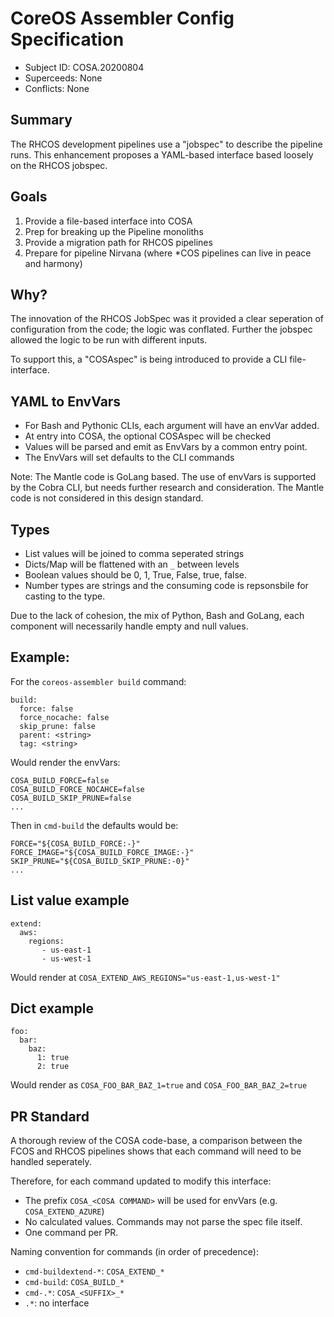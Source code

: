 # CoreOS Assembler Config Specification
- Subject ID: COSA.20200804
- Superceeds: None
- Conflicts: None

## Summary

The RHCOS development pipelines use a "jobspec" to describe the pipeline runs.  This enhancement proposes a YAML-based interface based loosely on the RHCOS jobspec.

## Goals

1. Provide a file-based interface into COSA
1. Prep for breaking up the Pipeline monoliths
1. Provide a migration path for RHCOS pipelines
1. Prepare for pipeline Nirvana (where *COS pipelines can live in peace and harmony)

## Why?

The innovation of the RHCOS JobSpec was it provided a clear seperation of configuration from the code; the logic was conflated. Further the jobspec allowed the logic to be run with different inputs.

To support this, a "COSAspec" is being introduced to provide a CLI file-interface.

## YAML to EnvVars

* For Bash and Pythonic CLIs, each argument will have an envVar added.
* At entry into COSA, the optional COSAspec will be checked
* Values will be parsed and emit as EnvVars by a common entry point.
* The EnvVars will set defaults to the CLI commands

Note: The Mantle code is GoLang based. The use of envVars is supported by the Cobra CLI, but needs further research and consideration. The Mantle code is not considered in this design standard.

## Types

* List values will be joined to comma seperated strings
* Dicts/Map will be flattened with an `_` between levels
* Boolean values should be 0, 1, True, False, true, false.
* Number types are strings and the consuming code is repsonsbile for casting to the type.

Due to the lack of cohesion, the mix of Python, Bash and GoLang, each component will necessarily handle empty and null values.


## Example:

For the `coreos-assembler build` command:
```
build:
  force: false
  force_nocache: false
  skip_prune: false
  parent: <string>
  tag: <string>
```

Would render the envVars:
```
COSA_BUILD_FORCE=false
COSA_BUILD_FORCE_NOCAHCE=false
COSA_BUILD_SKIP_PRUNE=false
...
```

Then in `cmd-build` the defaults would be:
```
FORCE="${COSA_BUILD_FORCE:-}"
FORCE_IMAGE="${COSA_BUILD_FORCE_IMAGE:-}"
SKIP_PRUNE="${COSA_BUILD_SKIP_PRUNE:-0}"
...
```

## List value example

```
extend:
  aws:
    regions:
       - us-east-1
       - us-west-1
```
Would render at `COSA_EXTEND_AWS_REGIONS="us-east-1,us-west-1"`

## Dict example

```
foo:
  bar:
    baz:
      1: true
      2: true
```

Would render as `COSA_FOO_BAR_BAZ_1=true` and `COSA_FOO_BAR_BAZ_2=true`

## PR Standard

A thorough review of the COSA code-base, a comparison between the FCOS and RHCOS pipelines shows that each command will need to be handled seperately.

Therefore, for each command updated to modify this interface:
- The prefix `COSA_<COSA COMMAND>` will be used for envVars (e.g. `COSA_EXTEND_AZURE`)
- No calculated values. Commands may not parse the spec file itself.
- One command per PR.


Naming convention for commands (in order of precedence):
- `cmd-buildextend-*`: `COSA_EXTEND_*`
- `cmd-build`: `COSA_BUILD_*`
- `cmd-.*`: `COSA_<SUFFIX>_*`
- `.*`: no interface
